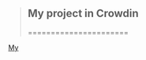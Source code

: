 
> ## My project in Crowdin
> ======================


[My ](https://turingway.crowdin.com/u/glossaries/1)
